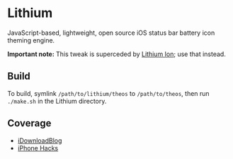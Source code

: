 # Lithium
JavaScript-based, lightweight, open source iOS status bar battery icon theming engine.

**Important note:** This tweak is superceded by [Lithium Ion]; use that instead.

[Lithium Ion]: http://cydia.saurik.com/package/com.tweakingsdev.lithiumion/

## Build
To build, symlink `/path/to/lithium/theos` to `/path/to/theos`, then run `./make.sh` in the Lithium directory.

## Coverage

- [iDownloadBlog]
- [iPhone Hacks]

[iDownloadBlog]: http://www.idownloadblog.com/2015/03/17/lithium-battery-theme/
[iPhone Hacks]: http://www.iphonehacks.com/2015/03/lithium-is-a-brand-new-theming-tool-for-your-iphone-battery.html
